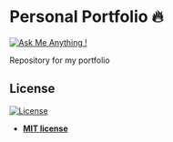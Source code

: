 # Personal Portfolio 🔥

[![Ask Me Anything !](https://img.shields.io/badge/ask%20me-linkedin-1abc9c.svg)](https://www.linkedin.com/in/akindele-michael/)

Repository for my portfolio

## License

[![License](http://img.shields.io/:license-mit-blue.svg?style=flat-square)](http://badges.mit-license.org)

- **[MIT license](http://opensource.org/licenses/mit-license.php)**
